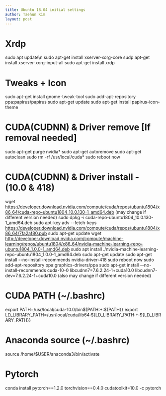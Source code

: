 ```yaml
---
title: Ubuntu 18.04 initial settings
author: Taehun Kim
layout: post
---
```

# Xrdp
sudo apt update\n
sudo apt-get install xserver-xorg-core
sudp apt-get install xserver-xorg-input-all
sudo apt-get install xrdp

# Tweaks + Icon
sudo apt-get install gnome-tweak-tool
sudo add-apt-repository ppa:papirus/papirus
sudo apt-get update
sudo apt-get install papirus-icon-theme

# CUDA(CUDNN) & Driver remove [If removal needed]
sudo apt-get purge nvidia*
sudo apt-get autoremove
sudo apt-get autoclean
sudo rm -rf /usr/local/cuda*
sudo reboot now

# CUDA(CUDNN) & Driver install - (10.0 & 418)
wget https://developer.download.nvidia.com/compute/cuda/repos/ubuntu1804/x86_64/cuda-repo-ubuntu1804_10.0.130-1_amd64.deb (may change if different version needed)
sudo dpkg -i cuda-repo-ubuntu1804_10.0.130-1_amd64.deb
sudo apt-key adv --fetch-keys https://developer.download.nvidia.com/compute/cuda/repos/ubuntu1804/x86_64/7fa2af80.pub
sudo apt-get update
wget http://developer.download.nvidia.com/compute/machine-learning/repos/ubuntu1804/x86_64/nvidia-machine-learning-repo-ubuntu1804_1.0.0-1_amd64.deb
sudo apt install ./nvidia-machine-learning-repo-ubuntu1804_1.0.0-1_amd64.deb
sudo apt-get update
sudo apt-get install --no-install-recommends nvidia-driver-418
sudo reboot now
sudo add-apt-repository ppa:graphics-drivers/ppa
sudo apt-get install --no-install-recommends cuda-10-0 libcudnn7=7.6.2.24-1+cuda10.0 libcudnn7-dev=7.6.2.24-1+cuda10.0 (also may change if different version needed)

# CUDA PATH (~/.bashrc)
export PATH=/usr/local/cuda-10.0/bin${PATH:+:${PATH}}
export LD_LIBRARY_PATH=/usr/local/cuda/lib64:${LD_LIBRARY_PATH:+:${LD_LIBRARY_PATH}}

# Anaconda source (~/.bashrc)
source /home/$USER/anaconda3/bin/activate

# Pytorch
conda install pytorch==1.2.0 torchvision==0.4.0 cudatoolkit=10.0 -c pytorch
